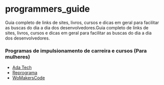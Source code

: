 # programmers_guide
Guia completo de links de sites, livros, cursos e dicas em geral para facilitar as buscas do dia a dia dos desenvolvedores.Guia completo de links de sites, livros, cursos e dicas em geral para facilitar as buscas do dia a dia dos desenvolvedores.

### Programas de impulsionamento de carreira e cursos (Para mulheres)
* [Ada Tech](https://ada.tech)
* [Reprograma](https://reprograma.com.br)
* [WoMakersCode](https://www.maismulheres.tech)
